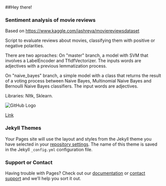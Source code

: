 ##Hey there!

### Sentiment analysis of movie reviews 


Based on https://www.kaggle.com/iashreya/moviereviewsdataset

Script to evaluate reviews about movies, classifying them with positive or negative polarities.

There are two aproaches: On "master" branch, a model with SVM that involves a LabelEncoder and TfidfVectorizer. The inputs words are adjectives with a previous lemmatization process.

On "naive_bayes" branch, a simple model with a class that returns the result of a voting process between Naive Bayes, Multinomial Naive Bayes and Bernoulli Naive Bayes classifiers. The input words are adjectives.

Libraries: Nltk, Sklearn.

![GitHub Logo](/images/logo.png) 

[Link](https://github.com/alejandraberbesi/sentiment_analysis_movie_reviews)



### Jekyll Themes

Your Pages site will use the layout and styles from the Jekyll theme you have selected in your [repository settings](https://github.com/alejandraberbesi/alejandraberbesi.github.io/settings). The name of this theme is saved in the Jekyll `_config.yml` configuration file.

### Support or Contact

Having trouble with Pages? Check out our [documentation](https://help.github.com/categories/github-pages-basics/) or [contact support](https://github.com/contact) and we’ll help you sort it out.
